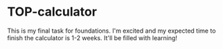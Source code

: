 # TOP-calculator

This is my final task for foundations. I'm excited and my expected time to finish the calculator is 1-2 weeks. It'll be filled with learning! 